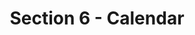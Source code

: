 ---
layout: schedule
title: Section 6 - Calendar
parent: Calendar
permalink: /calendar/s6
instructor: Prof Wand
location: Virtually - See Canvas for Zoom Link
dates: Wednesdays 6:00pm-9:20pm
weeks:
  # Each key in this dictionary is a week, and then eaach week has a key in [Mon, Tue, Thu, Thu, Fri].
  # Each day has keys `date` and `content`. The date is shown on the schedule, and `content` is a key into the yml file in _data/modules.yml. `content` may be an array.
  # Each day can also have a `note` field, which is shown in italics on the calendar.
  # This schedule data is unioned with the deadlines in _data/config.yml
  '1':
    Thu:
      date: 2023/01/11
      content: [1a,1b]
  '2':
    Thu:
      date: 2023/01/18
      content: [2a,2b]
  '3':
    Thu:
      date: 2023/01/25
      content: [3a,3b]
  '4':
    Thu:
      date: 2023/02/01
      content: [4a,4b]
  '5':
    Thu:
      date: 2023/02/08
      content: [5a,5b]
  '6':
    Thu:
      date: 2023/02/15
      content: [6a,6b]
  '7':
    Thu:
      date: 2023/02/22
      content: [7a,8a]
  '8':
    Thu:
      date: 2023/03/01
      content: [7b,8b]
  '9':
    Thu:
      date: 2023/03/08
      content: springbreak
  '10':
    Thu:
      date: 2023/03/15
      content: [9a]
  '11':
    Thu:
      date: 2023/03/22
      content: [9b]
  '12':
    Thu:
      date: 2023/03/29
      content: [teamMeetings]
  '13':
    Thu:
      date: 2023/04/05
      content: [12a]
  '14':
    Thu:
      date: 2023/04/12
      content: [13b]
  '15':
    Thu:
      date: 2023/04/19
      content: [noClass]
---